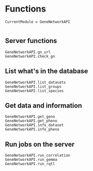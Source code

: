 # Functions

```@meta
CurrentModule = GeneNetworkAPI
```

```@index
```

## Server functions

```@docs
GeneNetworkAPI.gn_url
GeneNetworkAPI.check_gn
```

## List what's in the database

```@docs
GeneNetworkAPI.list_datasets
GeneNetworkAPI.list_groups
GeneNetworkAPI.list_species
```

## Get data and information

```@docs
GeneNetworkAPI.get_geno
GeneNetworkAPI.get_pheno
GeneNetworkAPI.info_dataset
GeneNetworkAPI.info_pheno
```

## Run jobs on the server

```@docs
GeneNetworkAPI.run_correlation
GeneNetworkAPI.run_gemma
GeneNetworkAPI.run_rqtl
```
